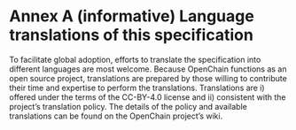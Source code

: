 # Annex A (informative) Language translations of this specification

To facilitate global adoption, efforts to translate the specification into different languages are most welcome. Because OpenChain functions as an open source project, translations are prepared by those willing to contribute their time and expertise to perform the translations. Translations are i) offered under the terms of the CC-BY-4.0 license and ii) consistent with the project’s translation policy. The details of the policy and available translations can be found on the OpenChain project’s wiki.